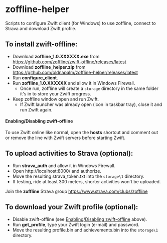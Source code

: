 # zoffline-helper

Scripts to configure Zwift client (for Windows) to use zoffline, connect to Strava and download Zwift profile.

## To install zwift-offline:

* Download **zoffline_1.0.XXXXXX.exe** from https://github.com/zoffline/zwift-offline/releases/latest
* Download **zoffline_helper.zip** from https://github.com/oldnapalm/zoffline-helper/releases/latest
* Run **configure_client**.
* Run **zoffline_1.0.XXXXXX** and allow it in Windows Firewall.
  * Once run, zoffline will create a ``storage`` directory in the same folder it's in to store your Zwift progress.
* Keep zoffline window open and run Zwift.
  * If Zwift launcher was already open (icon in taskbar tray), close it and run Zwift again.

#### Enabling/Disabling zwift-offline

To use Zwift online like normal, open the **hosts** shortcut and comment out or remove the line with Zwift servers before starting Zwift.

## To upload activities to Strava (optional):

* Run **strava_auth** and allow it in Windows Firewall.
* Open http://localhost:8000/ and authorize.
* Move the resulting strava_token.txt into the ``storage\1`` directory.
* If testing, ride at least 300 meters, shorter activities won't be uploaded.

Join the **zoffline** Strava group https://www.strava.com/clubs/zoffline

## To download your Zwift profile (optional):

* Disable zwift-offline (see [Enabling/Disabling zwift-offline](https://github.com/oldnapalm/zoffline-helper#enablingdisabling-zwift-offline) above).
* Run **get_profile**, type your Zwift login (e-mail) and password.
* Move the resulting profile.bin and achievements.bin into the ``storage\1`` directory.
